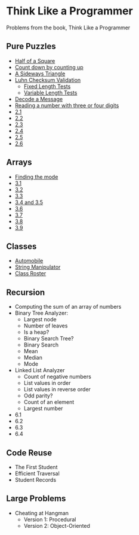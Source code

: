 # Think Like a Programmer

Problems from the book, Think Like a Programmer

## Pure Puzzles
* [Half of a
  Square](https://github.com/paulghaddad/think_like_a_programmer_problems/blob/master/pure_puzzles/half_of_a_square.rb)
* [Count down by counting up](https://github.com/paulghaddad/think_like_a_programmer_problems/blob/master/pure_puzzles/count_down_by_counting_up.rb)
* [A Sideways Triangle](https://github.com/paulghaddad/think_like_a_programmer_problems/blob/master/pure_puzzles/a_sideways_triangle.rb)
* [Luhn Checksum Validation](https://github.com/paulghaddad/think_like_a_programmer_problems/blob/master/pure_puzzles/luhn_checksum_validator.rb)
  * [Fixed Length Tests](https://github.com/paulghaddad/think_like_a_programmer_problems/blob/master/pure_puzzles/luhn_checksum_validation_fixed_length_spec.rb)
  * [Variable Length Tests](https://github.com/paulghaddad/think_like_a_programmer_problems/blob/master/pure_puzzles/luhn_checksum_validation_variable_length_spec.rb)
* [Decode a Message](https://github.com/paulghaddad/think_like_a_programmer_problems/blob/master/pure_puzzles/decode_a_message.rb)
* [Reading a number with three or four digits](https://github.com/paulghaddad/think_like_a_programmer_problems/blob/master/pure_puzzles/reading_a_number_with_three_or_four_digits.rb)
* [2.1](https://github.com/paulghaddad/think_like_a_programmer_problems/blob/master/pure_puzzles/2_1.rb)
* [2.2](https://github.com/paulghaddad/think_like_a_programmer_problems/blob/master/pure_puzzles/2_2.rb)
* [2.3](https://github.com/paulghaddad/think_like_a_programmer_problems/blob/master/pure_puzzles/2_3.rb)
* [2.4](https://github.com/paulghaddad/think_like_a_programmer_problems/blob/master/pure_puzzles/2_4.rb)
* [2.5](https://github.com/paulghaddad/think_like_a_programmer_problems/blob/master/pure_puzzles/2_5.rb)
* [2.6](https://github.com/paulghaddad/think_like_a_programmer_problems/blob/master/pure_puzzles/2_6.rb)

## Arrays
* [Finding the mode](https://github.com/paulghaddad/think_like_a_programmer_problems/blob/master/arrays/finding_the_mode.rb)
* [3.1](https://github.com/paulghaddad/think_like_a_programmer_problems/blob/master/arrays/3_1.rb)
* [3.2](https://github.com/paulghaddad/think_like_a_programmer_problems/blob/master/arrays/3_2.rb)
* [3.3](https://github.com/paulghaddad/think_like_a_programmer_problems/blob/master/arrays/3_3.rb)
* [3.4 and 3.5](https://github.com/paulghaddad/think_like_a_programmer_problems/blob/master/arrays/3_4_5.rb)
* [3.6](https://github.com/paulghaddad/think_like_a_programmer_problems/blob/master/arrays/3_6.rb)
* [3.7](https://github.com/paulghaddad/think_like_a_programmer_problems/blob/master/arrays/3_7.rb)
* [3.8](https://github.com/paulghaddad/think_like_a_programmer_problems/blob/master/arrays/3_8.rb)
* [3.9](https://github.com/paulghaddad/think_like_a_programmer_problems/blob/master/arrays/3_9.rb)

## Classes
* [Automobile](https://github.com/paulghaddad/think_like_a_programmer_problems/blob/master/classes/automobile.rb)
* [String Manipulator](https://github.com/paulghaddad/think_like_a_programmer_problems/blob/master/classes/string_manipulator.rb)
* [Class Roster](https://github.com/paulghaddad/think_like_a_programmer_problems/tree/master/classes/student_records)

## Recursion
* Computing the sum of an array of numbers
* Binary Tree Analyzer:
  * Largest node
  * Number of leaves
  * Is a heap?
  * Binary Search Tree?
  * Binary Search
  * Mean
  * Median
  * Mode
* Linked List Analyzer
  * Count of negative numbers
  * List values in order
  * List values in reverse order
  * Odd parity?
  * Count of an element
  * Largest number
* 6.1
* 6.2
* 6.3
* 6.4

## Code Reuse
* The First Student
* Efficient Traversal
* Student Records

## Large Problems
* Cheating at Hangman
  * Version 1: Procedural
  * Version 2: Object-Oriented

